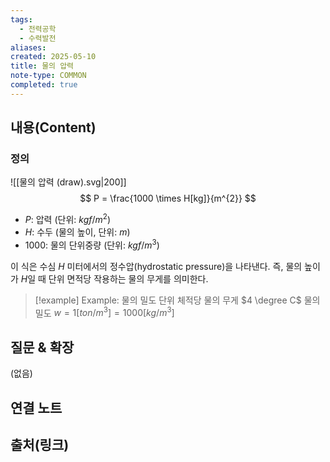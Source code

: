 ```yaml
---
tags:
  - 전력공학
  - 수력발전
aliases: 
created: 2025-05-10
title: 물의 압력
note-type: COMMON
completed: true
---
```


## 내용(Content)
### 정의
![[물의 압력 (draw).svg|200]]
$$
P = \frac{1000 \times H[kg]}{m^{2}}
$$
- $P$: 압력 (단위: $kgf/m^2$)
- $H$: 수두 (물의 높이, 단위: $m$)
- $1000$: 물의 단위중량 (단위: $kgf/m^3$)

이 식은 수심 $H$ 미터에서의 정수압(hydrostatic pressure)을 나타낸다. 즉, 물의 높이가 $H$일 때 단위 면적당 작용하는 물의 무게를 의미한다.

>[!example] Example: 물의 밀도
>단위 체적당 물의 무게
>$4 \degree C$ 물의 밀도 $w = 1[ton / m^{3}] = 1000 [kg / m^{3}]$

## 질문 & 확장

(없음)

## 연결 노트

## 출처(링크)

